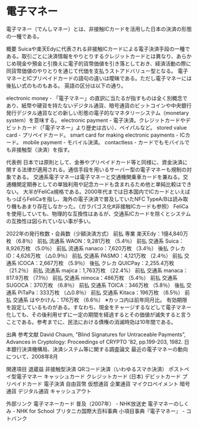 # 電子マネー

電子マネー（でんしマネー）とは、非接触ICカードを活用した日本の決済の形態の一種である。

概要
Suicaや楽天Edyに代表される非接触ICカードによる電子決済手段の一種である。取引ごとに決済情報をやりとりするクレジットカードとは異なり、あらかじめ現金や預金と引換えに電子的貨幣価値を引き落としておき、経済活動の際に同貨幣価値のやりとりを通じて代価を支払うストアドバリュー型となる。
電子マネーとICプリペイドカードの語句の違いは曖昧である。ただし電子マネーには後払い式のものもある。
英語の区分は以下の通り。

electronic money - 「電子マネー」の直訳に当たるが指すものは全く別概念であり、紙幣や硬貨を持たないデジタル通貨、暗号通貨のビットコインや中央銀行発行デジタル通貨などの新しい形態の電子的なマネタリーシステム（monetary system）を意味する。
electronic payment - 電子決済。クレジットカードやデビットカード（「電子マネー」より歴史は古い）、ペイパルなど。
stored value card - プリペイドカード。
smart card for making electronic payments - ICカード。
mobile payment - モバイル決済。
contactless - カードでもモバイルでも非接触型（決済）を指す。

代表例
日本では原則として、金券やプリペイドカード等と同様に、資金決済に関する法律が適用される。通信手段を用いるサーバー型の電子マネーも規制の対象である。
交通系電子マネーは電子マネーと交通機関乗車カードを兼ねる。交通機関定期券としての単独利用や記念カードも含まれるため他と単純比較はできない。
大半がFeliCa規格である。2000年代までは日本国内でICカードといえばもっぱらFeliCaを指し、海外の電子決済で普及していたNFC TypeA/Bは読み取り機もあまり存在しなかった。（ガラパゴス化#非接触ICカードも参照）
FeliCaを使用していても、物理的な互換性はあるが、交通系ICカードを除くとシステムの互換性は図られていない事が多い。

2022年の発行枚数・会員数（少額決済方式）
前払   専業  楽天Edy：1億4,840万枚 （6.8％）
 前払   流通系  WAON：9,281万枚 （5.4％）
 前払   交通系  Suica：8,926万枚 （5.0％）
 前払   流通系  nanaco：7,620万枚 （3.4％）
 後払   クレカ  iD：4,626万枚 （△0.9％）
 前払   交通系  PASMO：4,121万枚 （2.4％）
 前払   交通系  ICOCA：2,667万枚 （5.9％）
 後払   クレカ  QUICPay：2,255.4万枚 （21.2％）
 前払   流通系  majica：1,763万枚 （22.4%）
 前払   交通系  manaca：817.9万枚 （7.1％）
 前払   交通系  nimoca：486万枚 （5.4％）
 前払   交通系  SUGOCA：370万枚 （6.8％）
 前払   交通系  TOICA：346万枚 （5.8％）
 後払   交通系  PiTaPa：333万枚 （△0.8％）
 前払   交通系  Kitaca：196万枚 （6.5％）
 前払   交通系  はやかけん：176万枚 （6.6％）
※カッコ内は前年同月比。
有効期限を設定しているものがある。すなわち、現金をチャージするなどして電子マネー化しても、その後利用せずに一定の期間を経過するとその価値が滅失すると言うことである。参考までに、民法における債権の消滅時効は10年間である。

出典
参考文献
David Chaum, "Blind Signatures for Untraceable Payments", Advances in Cryptology: Proceedings of CRYPTO '82, pp.199-203, 1982.
日本銀行決済機構局、決済システム等に関する調査論文 最近の電子マネーの動向について、2008年8月

関連項目
退蔵益
非接触型決済
QRコード決済（いわゆるスマホ決済）
ポストペイ型電子マネー
キャッシュカード
クレジットカード (日本)
デビットカード
プリペイドカード
電子決済
自由貨幣
仮想通貨
企業通貨
マイクロペイメント
暗号通貨
デジタル通貨
キャッシュアウト

外部リンク
電子マネーカード 普及（2007年） - NHK放送史
電子マネーのしくみ - NHK for School
ブリタニカ国際大百科事典 小項目事典『電子マネー』 - コトバンク